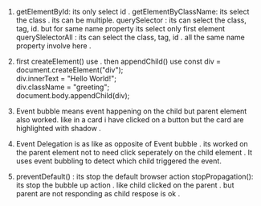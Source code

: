 1. getElementById: its only select id . 
   getElementByClassName: its select the class . its can be multiple.
   querySelector : its can select the class, tag, id. but for same name property its select only first element
   querySlelectorAll : its can select the class, tag, id . all the same name property involve here .

2. first createElement() use . then appendChild() use 
   const div = document.createElement("div");  
   div.innerText = "Hello World!";            
   div.className = "greeting";              
   document.body.appendChild(div);

3. Event bubble means event happening on the child but  parent element also worked. like in a card i have clicked on a button but the card are highlighted with shadow . 

4. Event Delegation is as like as opposite of Event bubble . its worked on the parent element not to need click seperately on the child element . 
  It uses event bubbling to detect which child triggered the event.

5. preventDefault() : its stop the default browser action
   stopPropagation(): its stop the bubble up action . like child clicked on the parent . but parent are not responding as child respose is ok . 